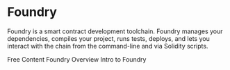 # Foundry

Foundry is a smart contract development toolchain. Foundry manages your dependencies, compiles your project, runs tests, deploys, and lets you interact with the chain from the command-line and via Solidity scripts.

<ResourceGroupTitle>Free Content</ResourceGroupTitle>
<BadgeLink colorScheme='yellow' badgeText='Read' href='https://book.getfoundry.sh/'>Foundry Overview</BadgeLink>
<BadgeLink badgeText='Watch' href='https://youtu.be/fNMfMxGxeag'>Intro to Foundry</BadgeLink>

